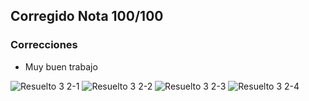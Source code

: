 ## Corregido Nota 100/100

### Correcciones
* Muy buen trabajo

![Resuelto 3 2-1](https://github.com/jporro/AnalisisDeLaInformacion/assets/103942784/6536a681-62ad-4cf8-b088-122bfdf93171)
![Resuelto 3 2-2](https://github.com/jporro/AnalisisDeLaInformacion/assets/103942784/ea7f32f0-9587-45b2-add4-0e399eac79f4)
![Resuelto 3 2-3](https://github.com/jporro/AnalisisDeLaInformacion/assets/103942784/dbe69d10-ae19-4135-b43f-64a6f0a9dd69)
![Resuelto 3 2-4](https://github.com/jporro/AnalisisDeLaInformacion/assets/103942784/dc1db230-0b3d-4436-b0c2-971908f3e8c9)

